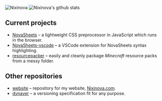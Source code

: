 ![Nixinova](https://nixinova.com/assets/images/logos/nixinova.png)
![Nixinova's github stats](https://github-readme-stats.vercel.app/api?username=Nixinova)

## Current projects
* [NovaSheets](https://GitHub.com/Nixinova/NovaSheets) – a lightweight CSS preprocessor in JavaScript which runs in the browser.
* [NovaSheets-vscode](https://GitHub.com/Nixinova/NovaSheets-vscode) – a VSCode extension for NovaSheets syntax highlighting.
* [resourcepacker](https://GitHub.com/Nixinova/resourcepacker) – easily and cleanly package *Minecraft* resource packs from a messy folder.

## Other repositories
* [website](https://GitHub.com/Nixinova/NovaSheets) – repository for my website, [Nixinova.com](https://Nixinova.com).
* [dynaver](https://GitHub.com/Nixinova/dynaver) – a versioning specification fit for any purpose.
